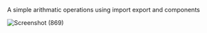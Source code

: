 A simple arithmatic operations using import export and components

![Screenshot (869)](https://user-images.githubusercontent.com/69896733/193818655-22ee5f24-4beb-46ad-a614-5f4ce94284bb.png)
